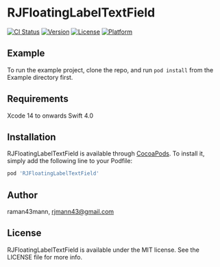 # RJFloatingLabelTextField

[![CI Status](https://img.shields.io/travis/raman43mann/RJFloatingLabelTextField.svg?style=flat)](https://travis-ci.org/raman43mann/RJFloatingLabelTextField)
[![Version](https://img.shields.io/cocoapods/v/RJFloatingLabelTextField.svg?style=flat)](https://cocoapods.org/pods/RJFloatingLabelTextField)
[![License](https://img.shields.io/cocoapods/l/RJFloatingLabelTextField.svg?style=flat)](https://cocoapods.org/pods/RJFloatingLabelTextField)
[![Platform](https://img.shields.io/cocoapods/p/RJFloatingLabelTextField.svg?style=flat)](https://cocoapods.org/pods/RJFloatingLabelTextField)

## Example

To run the example project, clone the repo, and run `pod install` from the Example directory first.

## Requirements
Xcode 14 to onwards 
Swift 4.0

## Installation

RJFloatingLabelTextField is available through [CocoaPods](https://cocoapods.org). To install
it, simply add the following line to your Podfile:

```ruby
pod 'RJFloatingLabelTextField'
```

## Author

raman43mann, rjmann43@gmail.com

## License

RJFloatingLabelTextField is available under the MIT license. See the LICENSE file for more info.
